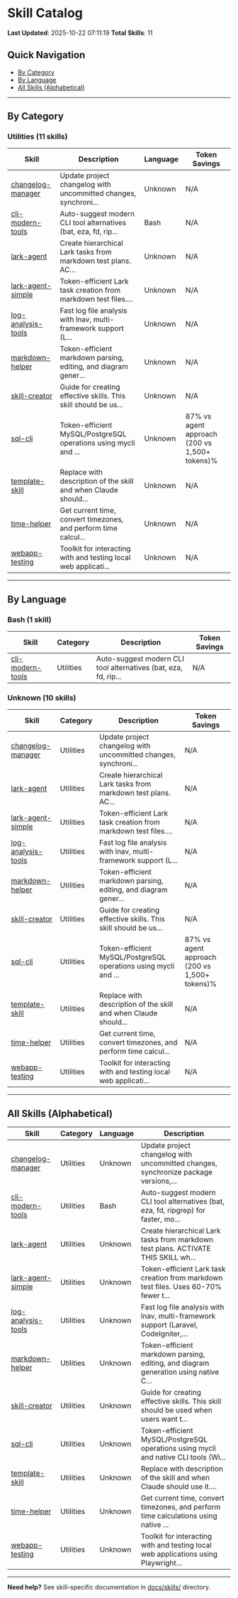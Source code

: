 # Skill Catalog

**Last Updated**: 2025-10-22 07:11:19
**Total Skills**: 11

## Quick Navigation

- [By Category](#by-category)
- [By Language](#by-language)
- [All Skills (Alphabetical)](#all-skills-alphabetical)

---

## By Category


### Utilities (11 skills)

| Skill | Description | Language | Token Savings |
|-------|-------------|----------|---------------|
| [changelog-manager](generic-claude-framework/skills/changelog-manager/README.md) | Update project changelog with uncommitted changes, synchroni... | Unknown | N/A |
| [cli-modern-tools](generic-claude-framework/skills/cli-modern-tools/README.md) | Auto-suggest modern CLI tool alternatives (bat, eza, fd, rip... | Bash | N/A |
| [lark-agent](generic-claude-framework/skills/lark-agent/README.md) | Create hierarchical Lark tasks from markdown test plans.  AC... | Unknown | N/A |
| [lark-agent-simple](generic-claude-framework/skills/lark-agent-simple/README.md) | Token-efficient Lark task creation from markdown test files.... | Unknown | N/A |
| [log-analysis-tools](generic-claude-framework/skills/log-analysis-tools/README.md) | Fast log file analysis with lnav, multi-framework support (L... | Unknown | N/A |
| [markdown-helper](generic-claude-framework/skills/markdown-helper/README.md) | Token-efficient markdown parsing, editing, and diagram gener... | Unknown | N/A |
| [skill-creator](generic-claude-framework/skills/skill-creator/README.md) | Guide for creating effective skills. This skill should be us... | Unknown | N/A |
| [sql-cli](generic-claude-framework/skills/sql-cli/README.md) | Token-efficient MySQL/PostgreSQL operations using mycli and ... | Unknown | 87% vs agent approach (200 vs 1,500+ tokens)% |
| [template-skill](generic-claude-framework/skills/template-skill/README.md) | Replace with description of the skill and when Claude should... | Unknown | N/A |
| [time-helper](generic-claude-framework/skills/time-helper/README.md) | Get current time, convert timezones, and perform time calcul... | Unknown | N/A |
| [webapp-testing](generic-claude-framework/skills/webapp-testing/README.md) | Toolkit for interacting with and testing local web applicati... | Unknown | N/A |


---

## By Language


### Bash (1 skill)

| Skill | Category | Description | Token Savings |
|-------|----------|-------------|---------------|
| [cli-modern-tools](generic-claude-framework/skills/cli-modern-tools/README.md) | Utilities | Auto-suggest modern CLI tool alternatives (bat, eza, fd, rip... | N/A |

### Unknown (10 skills)

| Skill | Category | Description | Token Savings |
|-------|----------|-------------|---------------|
| [changelog-manager](generic-claude-framework/skills/changelog-manager/README.md) | Utilities | Update project changelog with uncommitted changes, synchroni... | N/A |
| [lark-agent](generic-claude-framework/skills/lark-agent/README.md) | Utilities | Create hierarchical Lark tasks from markdown test plans.  AC... | N/A |
| [lark-agent-simple](generic-claude-framework/skills/lark-agent-simple/README.md) | Utilities | Token-efficient Lark task creation from markdown test files.... | N/A |
| [log-analysis-tools](generic-claude-framework/skills/log-analysis-tools/README.md) | Utilities | Fast log file analysis with lnav, multi-framework support (L... | N/A |
| [markdown-helper](generic-claude-framework/skills/markdown-helper/README.md) | Utilities | Token-efficient markdown parsing, editing, and diagram gener... | N/A |
| [skill-creator](generic-claude-framework/skills/skill-creator/README.md) | Utilities | Guide for creating effective skills. This skill should be us... | N/A |
| [sql-cli](generic-claude-framework/skills/sql-cli/README.md) | Utilities | Token-efficient MySQL/PostgreSQL operations using mycli and ... | 87% vs agent approach (200 vs 1,500+ tokens)% |
| [template-skill](generic-claude-framework/skills/template-skill/README.md) | Utilities | Replace with description of the skill and when Claude should... | N/A |
| [time-helper](generic-claude-framework/skills/time-helper/README.md) | Utilities | Get current time, convert timezones, and perform time calcul... | N/A |
| [webapp-testing](generic-claude-framework/skills/webapp-testing/README.md) | Utilities | Toolkit for interacting with and testing local web applicati... | N/A |


---

## All Skills (Alphabetical)

| Skill | Category | Language | Description |
|-------|----------|----------|-------------|
| [changelog-manager](generic-claude-framework/skills/changelog-manager/README.md) | Utilities | Unknown | Update project changelog with uncommitted changes, synchronize package versions,... |
| [cli-modern-tools](generic-claude-framework/skills/cli-modern-tools/README.md) | Utilities | Bash | Auto-suggest modern CLI tool alternatives (bat, eza, fd, ripgrep) for faster, mo... |
| [lark-agent](generic-claude-framework/skills/lark-agent/README.md) | Utilities | Unknown | Create hierarchical Lark tasks from markdown test plans.  ACTIVATE THIS SKILL wh... |
| [lark-agent-simple](generic-claude-framework/skills/lark-agent-simple/README.md) | Utilities | Unknown | Token-efficient Lark task creation from markdown test files. Uses 60-70% fewer t... |
| [log-analysis-tools](generic-claude-framework/skills/log-analysis-tools/README.md) | Utilities | Unknown | Fast log file analysis with lnav, multi-framework support (Laravel, CodeIgniter,... |
| [markdown-helper](generic-claude-framework/skills/markdown-helper/README.md) | Utilities | Unknown | Token-efficient markdown parsing, editing, and diagram generation using native C... |
| [skill-creator](generic-claude-framework/skills/skill-creator/README.md) | Utilities | Unknown | Guide for creating effective skills. This skill should be used when users want t... |
| [sql-cli](generic-claude-framework/skills/sql-cli/README.md) | Utilities | Unknown | Token-efficient MySQL/PostgreSQL operations using mycli and native CLI tools (Wi... |
| [template-skill](generic-claude-framework/skills/template-skill/README.md) | Utilities | Unknown | Replace with description of the skill and when Claude should use it.... |
| [time-helper](generic-claude-framework/skills/time-helper/README.md) | Utilities | Unknown | Get current time, convert timezones, and perform time calculations using native ... |
| [webapp-testing](generic-claude-framework/skills/webapp-testing/README.md) | Utilities | Unknown | Toolkit for interacting with and testing local web applications using Playwright... |


---

**Need help?** See skill-specific documentation in [docs/skills/](skills/) directory.
